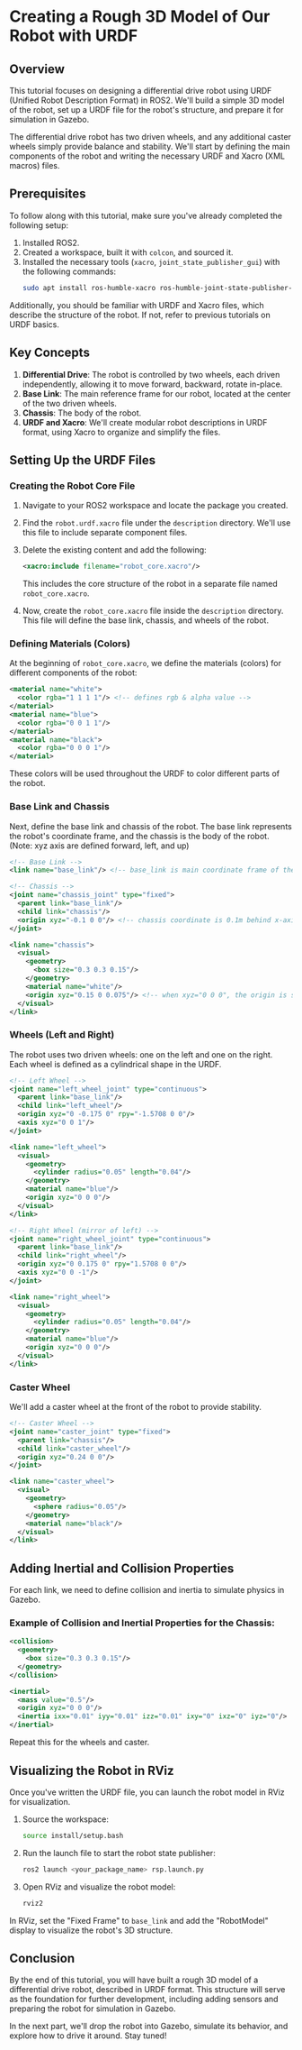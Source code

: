 
# Creating a Rough 3D Model of Our Robot with URDF

## Overview
This tutorial focuses on designing a differential drive robot using URDF (Unified Robot Description Format) in ROS2. We'll build a simple 3D model of the robot, set up a URDF file for the robot's structure, and prepare it for simulation in Gazebo.

The differential drive robot has two driven wheels, and any additional caster wheels simply provide balance and stability. We'll start by defining the main components of the robot and writing the necessary URDF and Xacro (XML macros) files.

## Prerequisites
To follow along with this tutorial, make sure you've already completed the following setup:
1. Installed ROS2.
2. Created a workspace, built it with `colcon`, and sourced it.
3. Installed the necessary tools (`xacro`, `joint_state_publisher_gui`) with the following commands:
   ```bash
   sudo apt install ros-humble-xacro ros-humble-joint-state-publisher-gui
   ```

Additionally, you should be familiar with URDF and Xacro files, which describe the structure of the robot. If not, refer to previous tutorials on URDF basics.

## Key Concepts
1. **Differential Drive**: The robot is controlled by two wheels, each driven independently, allowing it to move forward, backward, rotate in-place.
2. **Base Link**: The main reference frame for our robot, located at the center of the two driven wheels.
3. **Chassis**: The body of the robot.
4. **URDF and Xacro**: We'll create modular robot descriptions in URDF format, using Xacro to organize and simplify the files.

## Setting Up the URDF Files

### Creating the Robot Core File
1. Navigate to your ROS2 workspace and locate the package you created.
2. Find the `robot.urdf.xacro` file under the `description` directory. We'll use this file to include separate component files.
3. Delete the existing content and add the following:
   ```xml
   <xacro:include filename="robot_core.xacro"/>
   ```
   This includes the core structure of the robot in a separate file named `robot_core.xacro`.

4. Now, create the `robot_core.xacro` file inside the `description` directory. This file will define the base link, chassis, and wheels of the robot.

### Defining Materials (Colors)
At the beginning of `robot_core.xacro`, we define the materials (colors) for different components of the robot:
```xml
<material name="white">
  <color rgba="1 1 1 1"/> <!-- defines rgb & alpha value -->
</material>
<material name="blue">
  <color rgba="0 0 1 1"/>
</material>
<material name="black">
  <color rgba="0 0 0 1"/>
</material>
```
These colors will be used throughout the URDF to color different parts of the robot.

### Base Link and Chassis
Next, define the base link and chassis of the robot. The base link represents the robot's coordinate frame, and the chassis is the body of the robot. 
(Note: xyz axis are defined forward, left, and up)
```xml
<!-- Base Link -->
<link name="base_link"/> <!-- base_link is main coordinate frame of the robot -->

<!-- Chassis -->
<joint name="chassis_joint" type="fixed">
  <parent link="base_link"/>
  <child link="chassis"/>
  <origin xyz="-0.1 0 0"/> <!-- chassis coordinate is 0.1m behind x-axis -->
</joint>

<link name="chassis">
  <visual>
    <geometry>
      <box size="0.3 0.3 0.15"/>
    </geometry>
    <material name="white"/>
    <origin xyz="0.15 0 0.075"/> <!-- when xyz="0 0 0", the origin is set to center of box -->
  </visual>
</link>
```

### Wheels (Left and Right)
The robot uses two driven wheels: one on the left and one on the right. Each wheel is defined as a cylindrical shape in the URDF.
```xml
<!-- Left Wheel -->
<joint name="left_wheel_joint" type="continuous">
  <parent link="base_link"/>
  <child link="left_wheel"/>
  <origin xyz="0 -0.175 0" rpy="-1.5708 0 0"/>
  <axis xyz="0 0 1"/>
</joint>

<link name="left_wheel">
  <visual>
    <geometry>
      <cylinder radius="0.05" length="0.04"/>
    </geometry>
    <material name="blue"/>
    <origin xyz="0 0 0"/>
  </visual>
</link>

<!-- Right Wheel (mirror of left) -->
<joint name="right_wheel_joint" type="continuous">
  <parent link="base_link"/>
  <child link="right_wheel"/>
  <origin xyz="0 0.175 0" rpy="1.5708 0 0"/>
  <axis xyz="0 0 -1"/>
</joint>

<link name="right_wheel">
  <visual>
    <geometry>
      <cylinder radius="0.05" length="0.04"/>
    </geometry>
    <material name="blue"/>
    <origin xyz="0 0 0"/>
  </visual>
</link>
```

### Caster Wheel
We'll add a caster wheel at the front of the robot to provide stability.
```xml
<!-- Caster Wheel -->
<joint name="caster_joint" type="fixed">
  <parent link="chassis"/>
  <child link="caster_wheel"/>
  <origin xyz="0.24 0 0"/>
</joint>

<link name="caster_wheel">
  <visual>
    <geometry>
      <sphere radius="0.05"/>
    </geometry>
    <material name="black"/>
  </visual>
</link>
```

## Adding Inertial and Collision Properties
For each link, we need to define collision and inertia to simulate physics in Gazebo.

### Example of Collision and Inertial Properties for the Chassis:
```xml
<collision>
  <geometry>
    <box size="0.3 0.3 0.15"/>
  </geometry>
</collision>

<inertial>
  <mass value="0.5"/>
  <origin xyz="0 0 0"/>
  <inertia ixx="0.01" iyy="0.01" izz="0.01" ixy="0" ixz="0" iyz="0"/>
</inertial>
```
Repeat this for the wheels and caster.

## Visualizing the Robot in RViz
Once you've written the URDF file, you can launch the robot model in RViz for visualization.

1. Source the workspace:
   ```bash
   source install/setup.bash
   ```

2. Run the launch file to start the robot state publisher:
   ```bash
   ros2 launch <your_package_name> rsp.launch.py
   ```

3. Open RViz and visualize the robot model:
   ```bash
   rviz2
   ```

In RViz, set the "Fixed Frame" to `base_link` and add the "RobotModel" display to visualize the robot's 3D structure.

## Conclusion
By the end of this tutorial, you will have built a rough 3D model of a differential drive robot, described in URDF format. This structure will serve as the foundation for further development, including adding sensors and preparing the robot for simulation in Gazebo.

In the next part, we'll drop the robot into Gazebo, simulate its behavior, and explore how to drive it around. Stay tuned!
